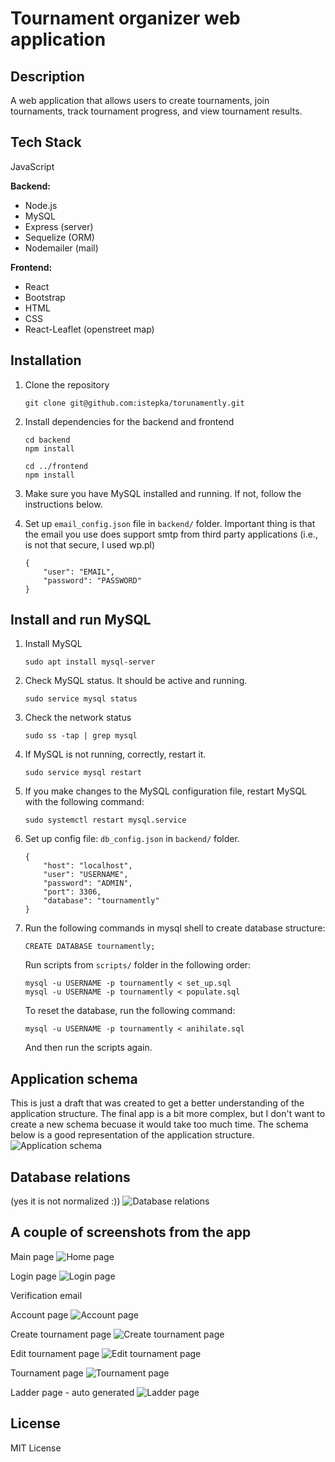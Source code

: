 # Tournament organizer web application

## Description
A web application that allows users to create tournaments, join tournaments, track tournament progress, and view tournament results.


## Tech Stack
JavaScript

**Backend:**

- Node.js 
- MySQL
- Express (server)
- Sequelize (ORM)
- Nodemailer (mail)

**Frontend:**  
- React
- Bootstrap
- HTML
- CSS
- React-Leaflet (openstreet map)


## Installation
1. Clone the repository
    ```
    git clone git@github.com:istepka/torunamently.git
    ```
2. Install dependencies for the backend and frontend
    ```
    cd backend
    npm install

    cd ../frontend
    npm install
    ```
3. Make sure you have MySQL installed and running. If not, follow the instructions below.

4. Set up `email_config.json` file in `backend/` folder. 
    Important thing is that the email you use does support smtp from third party applications (i.e., is not that secure, I used wp.pl)
    ```
    {
        "user": "EMAIL",
        "password": "PASSWORD"
    }
    ```


## Install and run MySQL
1. Install MySQL
    ```
    sudo apt install mysql-server
    ```
2. Check MySQL status. It should be active and running.
    ```
    sudo service mysql status
    ```
3. Check the network status
    ```
    sudo ss -tap | grep mysql
    ```
4. If MySQL is not running, correctly, restart it.
    ```
    sudo service mysql restart
    ```
5. If you make changes to the MySQL configuration file, restart MySQL with the following command:
    ```
    sudo systemctl restart mysql.service
    ``` 

6. Set up config file: `db_config.json` in `backend/` folder. 
    ```
    {
        "host": "localhost",
        "user": "USERNAME",
        "password": "ADMIN",
        "port": 3306,
        "database": "tournamently"
    }
    ```

7. Run the following commands in mysql shell to create database structure:
    ```
    CREATE DATABASE tournamently;
    ```

    Run scripts from `scripts/` folder in the following order:
    ```
    mysql -u USERNAME -p tournamently < set_up.sql
    mysql -u USERNAME -p tournamently < populate.sql
    ```

    To reset the database, run the following command:
    ```
    mysql -u USERNAME -p tournamently < anihilate.sql
    ```

    And then run the scripts again.

## Application schema
This is just a draft that was created to get a better understanding of the application structure. The final app is a bit more complex, but I don't want to create a new schema becuase it would take too much time. The schema below is a good representation of the application structure.
![Application schema](images/app_scheme.png) 

## Database relations
(yes it is not normalized :))
![Database relations](images/db_scheme.png)

## A couple of screenshots from the app

Main page
![Home page](images/main.png)

Login page
![Login page](images/login.png)

Verification email 

Account page
![Account page](images/account.png)

Create tournament page
![Create tournament page](images/create.png)

Edit tournament page
![Edit tournament page](images/edit.png)

Tournament page
![Tournament page](images/tournament.png)

Ladder page - auto generated
![Ladder page](images/ladder.png)





## License
MIT License
